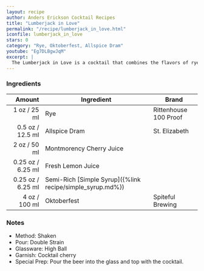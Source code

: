 ```yaml
---
layout: recipe
author: Anders Erickson Cocktail Recipes
title: "Lumberjack in Love"
permalink: "/recipe/lumberjack_in_love.html"
iconfile: lumberjack_in_love
stars: 0
category: "Rye, Oktoberfest, Allspice Dram"
youtube: "Eg7DLBgwJqM"
excerpt: |
  The Lumberjack in Love is a cocktail that combines the flavors of rye whiskey, allspice dram, cherry juice, lemon juice, semi-rich simple syrup, and beer.
---
```


### Ingredients

|  Amount | Ingredient                                                | Brand                 |
| ------: | --------------------------------------------------------- | --------------------- |
|    1 oz / 25 ml | Rye                                                       | Rittenhouse 100 Proof |
|  0.5 oz / 12.5 ml | Allspice Dram                                             | St. Elizabeth         |
|    2 oz / 50 ml | Montmorency Cherry Juice                                  |
| 0.25 oz / 6.25 ml | Fresh Lemon Juice                                         |
| 0.25 oz / 6.25 ml | Semi-Rich [Simple Syrup]({%link recipe/simple_syrup.md%}) |
|    4 oz / 100 ml | Oktoberfest                                               | Spiteful Brewing      |

### Notes

- Method: Shaken
- Pour: Double Strain
- Glassware: High Ball
- Garnish: Cocktail cherry
- Special Prep: Pour the beer into the glass and top with the cocktail.
